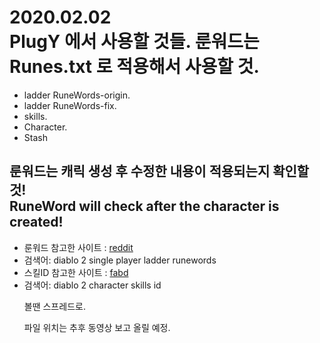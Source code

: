 2020.02.02<br> 
PlugY 에서 사용할 것들. 룬워드는 Runes.txt 로 적용해서 사용할 것.
========
<ul>
<li>ladder RuneWords-origin.</li>
<li>ladder RuneWords-fix.</li>
<li>skills.</li>
<li>Character.</li>
<li>Stash</li>
</ul>

룬워드는 캐릭 생성 후 수정한 내용이 적용되는지 확인할 것!<br>
RuneWord will check after the character is created!
-

<ul>
<li>룬워드 참고한 사이트 : <a href="https://www.reddit.com/r/diablo2/comments/4nwwc5/confirmed_working_method_for_ladder_runewords_on/">reddit</a></li>
<li>검색어: diablo 2 single player ladder runewords</li>
<li>스킬ID 참고한 사이트 : <a href="https://github.com/fabd/diablo2/blob/master/code/d2_113_data/Skills.txt">fabd</a></li>
<li>검색어: diablo 2 character skills id</li>

볼땐 스프레드로.<br>

파일 위치는 추후 동영상 보고 올릴 예정.
